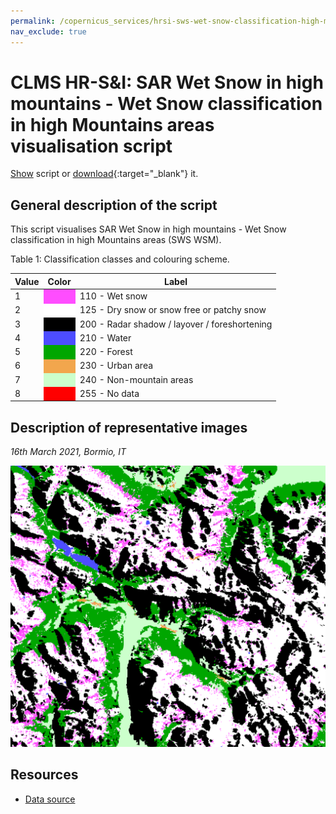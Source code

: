 ```yaml
---
permalink: /copernicus_services/hrsi-sws-wet-snow-classification-high-mountains/
nav_exclude: true
---
```


# CLMS HR-S&I: SAR Wet Snow in high mountains - Wet Snow classification in high Mountains areas visualisation script

<a href="#" id='togglescript'>Show</a> script or [download](script.js){:target="_blank"} it.
<div id='script_view' style="display:none">
{% highlight javascript %}
      {% include_relative script.js %}
{% endhighlight %}
</div>

## General description of the script  
This script visualises SAR Wet Snow in high mountains - Wet Snow classification in high Mountains areas (SWS WSM).

Table 1: Classification classes and colouring scheme.

<table>
  <thead>
    <tr>
      <th>Value</th>
      <th>Color</th>
      <th>Label</th>
    </tr>
  </thead>
  <tbody>
    <tr>
      <td>1</td>
      <td style="background-color: #ff4dff;"></td>
      <td>110 - Wet snow</td>
    </tr>
    <tr>
      <td>2</td>
      <td style="background-color: #ffffff;"></td>
      <td>125 - Dry snow or snow free or patchy snow</td>
    </tr>
    <tr>
      <td>3</td>
      <td style="background-color: #000000;"></td>
      <td>200 - Radar shadow / layover / foreshortening</td>
    </tr>
    <tr>
      <td>4</td>
      <td style="background-color: #4d4dff;"></td>
      <td>210 - Water</td>
    </tr>
    <tr>
      <td>5</td>
      <td style="background-color: #00a600;"></td>
      <td>220 - Forest</td>
    </tr>
    <tr>
      <td>6</td>
      <td style="background-color: #f2a64d;"></td>
      <td>230 - Urban area</td>
    </tr>
      <tr>
      <td>7</td>
      <td style="background-color: #ccffcc;"></td>
      <td>240 - Non-mountain areas</td>
    </tr>
      <tr>
      <td>8</td>
      <td style="background-color: #ff0000;"></td>
      <td>255 - No data</td>
    </tr>
</tbody>
</table>

  
## Description of representative images
*16th March 2021, Bormio, IT* 

![SWS WSM](fig/figure.png)  

## Resources

- [Data source](https://land.copernicus.eu/pan-european/biophysical-parameters/high-resolution-snow-and-ice-monitoring/snow-products)
